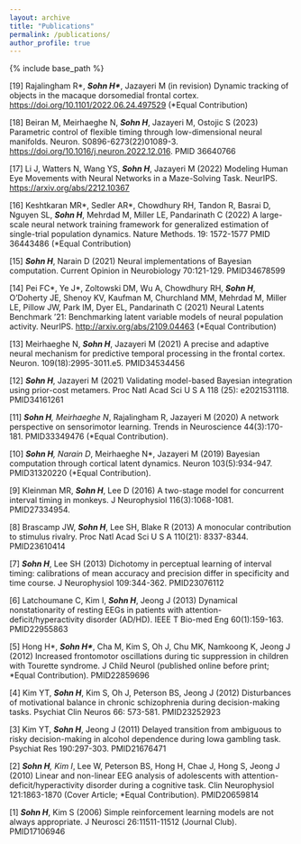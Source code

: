 ```yaml
---
layout: archive
title: "Publications"
permalink: /publications/
author_profile: true
---
```


{% include base_path %}

[19] Rajalingham R*, <em>__Sohn H*__</em>, Jazayeri M (in revision) Dynamic tracking of objects in the macaque dorsomedial frontal cortex. https://doi.org/10.1101/2022.06.24.497529 (*Equal Contribution)

[18] Beiran M, Meirhaeghe N, <em>__Sohn H__</em>, Jazayeri M, Ostojic S (2023) Parametric control of flexible timing through low-dimensional neural manifolds. Neuron. S0896-6273(22)01089-3. https://doi.org/10.1016/j.neuron.2022.12.016. PMID 36640766

[17] Li J, Watters N, Wang YS, <em>__Sohn H__</em>, Jazayeri M (2022) Modeling Human Eye Movements with Neural Networks in a Maze-Solving Task. NeurIPS. https://arxiv.org/abs/2212.10367

[16] Keshtkaran MR*, Sedler AR*, Chowdhury RH, Tandon R, Basrai D, Nguyen SL, <em>__Sohn H__</em>, Mehrdad M, Miller LE, Pandarinath C (2022) A large-scale neural network training framework for generalized estimation of single-trial population dynamics. Nature Methods. 19: 1572-1577 PMID 36443486 (*Equal Contribution)

[15] <em>__Sohn H__</em>, Narain D (2021) Neural implementations of Bayesian computation. Current Opinion in Neurobiology 70:121-129. PMID34678599

[14] Pei FC*, Ye J*, Zoltowski DM, Wu A, Chowdhury RH, <em>__Sohn H__</em>, O’Doherty JE, Shenoy KV, Kaufman M, Churchland MM, Mehrdad M, Miller LE, Pillow JW, Park IM, Dyer EL, Pandarinath C (2021) Neural Latents Benchmark ’21: Benchmarking latent variable models of neural population activity. NeurIPS. http://arxiv.org/abs/2109.04463 (*Equal Contribution)

[13] Meirhaeghe N, <em>__Sohn H__</em>, Jazayeri M (2021) A precise and adaptive neural mechanism for predictive temporal processing in the frontal cortex. Neuron. 109(18):2995-3011.e5. PMID34534456

[12] <em>__Sohn H__</em>, Jazayeri M (2021) Validating model-based Bayesian integration using prior-cost metamers. Proc Natl Acad Sci U S A 118 (25): e2021531118. PMID34161261

[11] <em>__Sohn H__</em>*, Meirhaeghe N*, Rajalingham R, Jazayeri M (2020) A network perspective on sensorimotor learning. Trends in Neuroscience 44(3):170-181. PMID33349476 (*Equal Contribution).

[10] <em>__Sohn H__</em>*, Narain D*, Meirhaeghe N*, Jazayeri M (2019) Bayesian computation through cortical latent dynamics. Neuron 103(5):934-947. PMID31320220 (*Equal Contribution).

[9] Kleinman MR, <em>__Sohn H__</em>, Lee D (2016) A two-stage model for concurrent interval timing in monkeys. J Neurophysiol 116(3):1068-1081. PMID27334954.

[8] Brascamp JW, <em>__Sohn H__</em>, Lee SH, Blake R (2013) A monocular contribution to stimulus rivalry. Proc Natl Acad Sci U S A 110(21): 8337-8344. PMID23610414

[7] <em>__Sohn H__</em>, Lee SH (2013) Dichotomy in perceptual learning of interval timing: calibrations of mean accuracy and precision differ in specificity and time course. J Neurophysiol 109:344-362. PMID23076112

[6] Latchoumane C, Kim I, <em>__Sohn H__</em>, Jeong J (2013) Dynamical nonstationarity of resting EEGs in patients with attention-deficit/hyperactivity disorder (AD/HD). IEEE T Bio-med Eng 60(1):159-163. PMID22955863

[5] Hong H*, <em>__Sohn H*__</em>, Cha M, Kim S, Oh J, Chu MK, Namkoong K, Jeong J (2012) Increased frontomotor oscillations during tic suppression in children with Tourette syndrome. J Child Neurol (published online before print; *Equal Contribution). PMID22859696

[4] Kim YT, <em>__Sohn H__</em>, Kim S, Oh J, Peterson BS, Jeong J (2012) Disturbances of motivational balance in chronic schizophrenia during decision-making tasks. Psychiat Clin Neuros 66: 573-581. PMID23252923

[3] Kim YT, <em>__Sohn H__</em>, Jeong J (2011) Delayed transition from ambiguous to risky decision-making in alcohol dependence during Iowa gambling task. Psychiat Res 190:297-303. PMID21676471

[2] <em>__Sohn H__</em>*, Kim I*, Lee W, Peterson BS, Hong H, Chae J, Hong S, Jeong J (2010) Linear and non-linear EEG analysis of adolescents with attention-deficit/hyperactivity disorder during a cognitive task. Clin Neurophysiol 121:1863-1870 (Cover Article; *Equal Contribution). PMID20659814

[1] <em>__Sohn H__</em>, Kim S (2006) Simple reinforcement learning models are not always appropriate. J Neurosci 26:11511-11512 (Journal Club). PMID17106946
